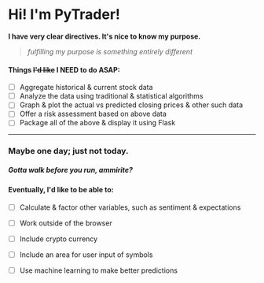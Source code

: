 # Hi! I'm PyTrader!

**I have very clear directives. It's nice to know my purpose.** 

> *fulfilling my purpose is something entirely different*



#### Things ~~I'd like~~  I NEED to do ASAP:
 - [ ] Aggregate historical & current stock data 
 - [ ] Analyze the data using traditional & statistical algorithms 
 - [ ] Graph & plot the actual vs predicted closing prices & other such data
 - [ ] Offer a risk assessment based on above data
 - [ ] Package all of the above & display it using Flask
---
### Maybe one day; just not today.
##### Gotta walk before you run, ammirite? 

#### Eventually, I'd like to be able to:
 - [ ] Calculate & factor other variables, such as sentiment & expectations
 - [ ] Work outside of the browser
 - [ ] Include crypto currency
 - [ ] Include an area for user input of symbols
 - [ ] Use machine learning to make better predictions

